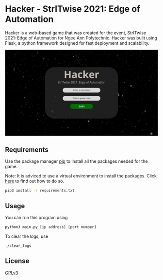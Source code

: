 # Hacker - StrITwise 2021: Edge of Automation

Hacker is a web-based game that was created for the event, StrITwise 2021: Edge of Automation for Ngee Ann Polytechnic.
Hacker was built using Flask, a python framework designed for fast deployment and scalability.

![joinscreen](/screenshots/joinscreen.PNG?raw=true)

## Requirements
Use the package manager [pip](https://pip.pypa.io/en/stable/) to install all the packages needed for the game.

Note: It is adviced to use a virtual environment to install the packages. Click [here](https://realpython.com/python-virtual-environments-a-primer/) to find out how to do so.

```bash
pip3 install -r requirements.txt
```

## Usage
You can run this program using
```bash
python3 main.py [ip address] [port number]
```
To clear the logs, use
```bash
./clear_logs
```
## License
[GPLv3](https://www.gnu.org/licenses/gpl-3.0.en.html)

